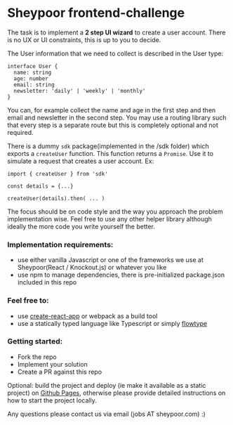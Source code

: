 # Sheypoor frontend-challenge

The task is to implement a **2 step UI wizard** to create a user account. There is no UX or UI constraints, this is 
up to you to decide. 

The User information that we need to collect is described in the User type:
```
interface User {
  name: string
  age: number
  email: string
  newsletter: 'daily' | 'weekly' | 'monthly'
}
```
You can, for example collect the name and age in the first step and then email and newsletter in the second step.
You may use a routing library such that every step is a separate route but this is completely optional and not 
required.

There is a dummy `sdk` package(implemented in the /sdk folder) which exports a `createUser` function. This function returns a `Promise`.
Use it to simulate a request that creates a user account. 
Ex:

```
import { createUser } from 'sdk'

const details = {...}

createUser(details).then( ... )
```

The focus should be on code style and the way you approach the problem implementation wise.
Feel free to use any other helper library although ideally the more code you write yourself the better.

### Implementation requirements:

- use either vanilla Javascript or one of the frameworks we use at Sheypoor(React / Knockout.js) or whatever you like
- use npm to manage dependencies, there is pre-initialized package.json included in this repo

### Feel free to:
- use [create-react-app](https://github.com/facebookincubator/create-react-app) or webpack as a build tool
- use a statically typed language like Typescript or simply [flowtype](https://flowtype.org/)

### Getting started:

- Fork the repo
- Implement your solution
- Create a PR against this repo

Optional: build the project and deploy (ie make it available as a static project) on 
[Github Pages](https://pages.github.com/), otherwise please provide detailed instructions
on how to start the project locally.

Any questions please contact us via email (jobs AT sheypoor.com) :)
